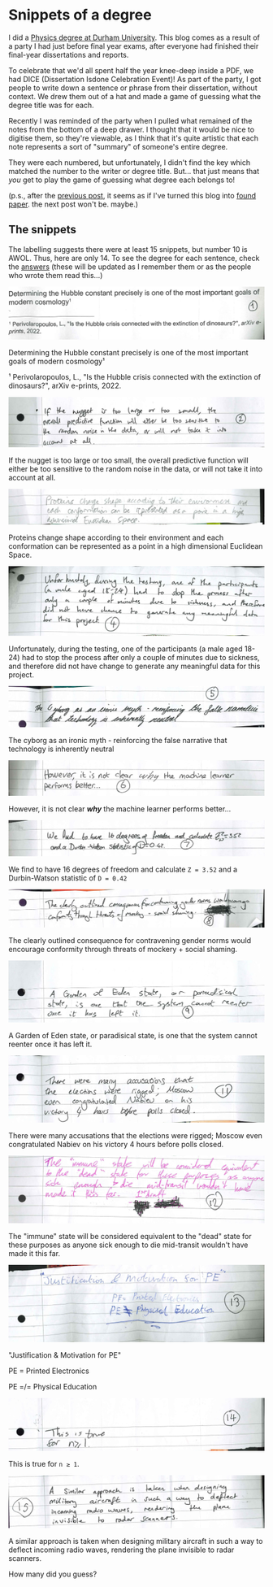 # Snippets of a degree

I did a [Physics degree at Durham University](https://alifeee.co.uk/durham_physics/). This blog comes as a result of a party I had just before final year exams, after everyone had finished their final-year dissertations and reports.

To celebrate that we'd all spent half the year knee-deep inside a PDF, we had DICE (Dissertation Isdone Celebration Event)! As part of the party, I got people to write down a sentence or phrase from their dissertation, without context. We drew them out of a hat and made a game of guessing what the degree title was for each.

Recently I was reminded of the party when I pulled what remained of the notes from the bottom of a deep drawer. I thought that it would be nice to digitise them, so they're viewable, as I think that it's quite artistic that each note represents a sort of "summary" of someone's entire degree.

They were each numbered, but unfortunately, I didn't find the key which matched the number to the writer or degree title. But... that just means that *you* get to play the game of guessing what degree each belongs to!

<figcaption>

(p.s., after the [previous post](../sketch-your-society/), it seems as if I've turned this blog into [found paper](https://www.reddit.com/r/foundpaper). the next post won't be. maybe.)

</figcaption>

## The snippets

The labelling suggests there were at least 15 snippets, but number 10 is AWOL. Thus, here are only 14. To see the degree for each sentence, check the [answers](./answers.txt) (these will be updated as I remember them or as the people who wrote them read this...)

![1](./images/1.jpg)

<figcaption>

Determining the Hubble constant precisely is one of the most important goals of modern cosmology¹

¹ Perivolaropoulos, L., "Is the Hubble crisis connected with the extinction of dinosaurs?", arXiv e-prints, 2022.

</figcaption>

![2](./images/2.jpg)

<figcaption>

If the nugget is too large or too small, the overall predictive function will either be too sensitive to the random noise in the data, or will not take it into account at all.

</figcaption>

![3](./images/3.jpg)

<figcaption>

Proteins change shape according to their environment and each conformation can be represented as a point in a high dimensional Euclidean Space.

</figcaption>

![4](./images/4.jpg)

<figcaption>

Unfortunately, during the testing, one of the participants (a male aged 18-24) had to stop the process after only a couple of minutes due to sickness, and therefore did not have change to generate any meaningful data for this project.

</figcaption>

![5](./images/5.jpg)

<figcaption>

The cyborg as an ironic myth - reinforcing the false narrative that technology is inherently neutral

</figcaption>

![6](./images/6.jpg)

<figcaption>

However, it is not clear ***why*** the machine learner performs better...

</figcaption>

![7](./images/7.jpg)

<figcaption>

We find to have 16 degrees of freedom and calculate `Z = 3.52` and a Durbin-Watson statistic of `D = 0.42`

</figcaption>

![8](./images/8.jpg)

<figcaption>

The clearly outlined consequence for contravening gender norms would encourage conformity through threats of mockery + social shaming.

</figcaption>

![9](./images/9.jpg)

<figcaption>

A Garden of Eden state, or paradisical state, is one that the system cannot reenter once it has left it.

</figcaption>

![11](./images/11.jpg)

<figcaption>

There were many accusations that the elections were rigged; Moscow even congratulated Nabiev on his victory 4 hours before polls closed.

</figcaption>

![12](./images/12.jpg)

<figcaption>

The "immune" state will be considered equivalent to the "dead" state for these purposes as anyone sick enough to die mid-transit wouldn't have made it this far.

</figcaption>

![13](./images/13.jpg)

<figcaption>

"Justification & Motivation for PE"

PE = Printed Electronics

PE =/= Physical Education

</figcaption>

![14](./images/14.jpg)

<figcaption>

This is true for `n ≥ 1`.

</figcaption>

![15](./images/15.jpg)

<figcaption>

A similar approach is taken when designing military aircraft in such a way to deflect incoming radio waves, rendering the plane invisible to radar scanners.

</figcaption>

How many did you guess?
